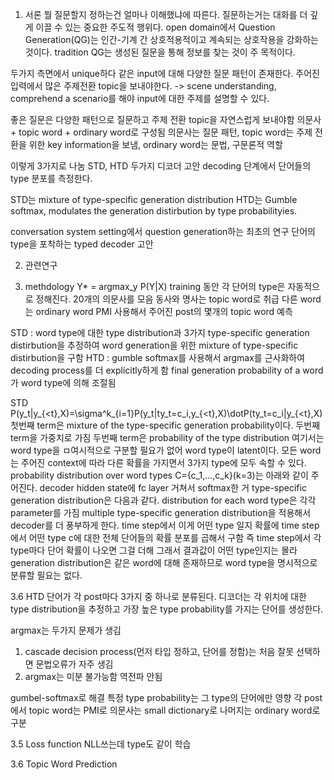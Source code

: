1. 서론
뭘 질문할지 정하는건 얼마나 이해했냐에 따른다. 질문하는거는 대화를 더 깊게 이끌 수 있는 중요한 주도적 행위다.
open domain에서 Question Generation(QG)는 인간-기계 간 상호적용적이고 계속되는 상호작용을 강화하는 것이다.
tradition QG는 생성된 질문을 통해 정보를 찾는 것이 주 목적이다.

두가지 측면에서 unique하다
같은 input에 대해 다양한 질문 패턴이 존재한다.
주어진 입력에서 많은 주제전환 topic을 보내야한다. -> scene understanding, comprehend a scenario를 해야 input에 대한 주제를 설명할 수 있다.

좋은 질문은 다양한 패턴으로 질문하고 주제 전환 topic을 자연스럽게 보내야함
의문사 + topic word + ordinary word로 구성됨
의문사는 질문 패턴, topic word는 주제 전환을 위한 key information을 보냄, ordinary word는 문법, 구문론적 역할

이렇게 3가지로 나눔
STD, HTD 두가지 디코더 고안
decoding 단계에서 단어들의 type 분포를 측정한다.

STD는 mixture of type-specific generation distribution
HTD는 Gumble softmax, modulates the generation distirbution by type probabilityies.

conversation system setting에서 question generation하는 최초의 연구
단어의 type을 포착하는 typed decoder 고안

2. 관련연구

3. methdology
Y* = argmax_y P(Y|X)
training 동안 각 단어의 type은 자동적으로 정해진다.
20개의 의문사를 모음
동사와 명사는 topic word로 취급
다른 word는 ordinary word
PMI 사용해서 주어진 post의 몇개의 topic word 예측

STD : word type에 대한 type distribution과 3가지 type-specific generation distirbution을 추정하여 word generation을 위한 mixture of type-specific distirbution을 구함 
HTD :  gumble softmax를 사용해서 argmax를 근사화하여 decoding process를 더 explicitly하게 함
final generation probability of a word가 word type에 의해 조절됨

STD
P(y_t|y_{<t},X)=\sigma^k_{i=1}P(y_t|ty_t=c_i,y_{<t},X)\dotP(ty_t=c_i|y_{<t},X)
첫번째 term은 mixture of the type-specific generation probability이다. 두번째 term을 가중치로 가짐
두번째 term은 probability of the type distribution
여기서는 word type을 ㅁ여시적으로 구분할 필요가 없어 word type이 latent이다. 
모든 word는 주어진 context에 따라 다른 확률을 가지면서 3가지 type에 모두 속할 수 있다.
probability distribution over word types C={c_1,...,c_k}(k=3)는 아래와 같이 주어진다.
decoder hidden state에 fc layer 거쳐서 softmax한 거
type-specific generation distribution은 다음과 같다.
distribution for each word type은 각각 parameter를 가짐
multiple type-specific generation distribution을 적용해서 decoder를 더 풍부하게 한다.
time step에서 이게 어떤 type 일지 확률에 time step에서 어떤 type c에 대한 전체 단어들의 확률 분포를 곱해서 구함
즉 time step에서 각 type마다 단어 확률이 나오면 그걸 더해
그래서 결과값이 어떤 type인지는 몰라
generation distribution은 같은 word에 대해 존재하므로 word type을 명시적으로 분류할 필요는 없다.

3.6 HTD
단어가 각 post마다 3가지 중 하나로 분류된다.
디코더는 각  위치에 대한 type distribution을 추정하고 가장 높은 type probability를 가지는 단어를 생성한다.

argmax는 두가지 문제가 생김
1. cascade decision process(먼저 타입 정하고, 단어를 정함)는 처음 잘못 선택하면 문법오류가 자주 생김
2. argmax는 미분 불가능함 역전파 안됨

gumbel-softmax로 해결
특정 type probability는 그 type의 단어에만 영향
각 post에서 topic word는 PMI로 의문사는 small dictionary로 나머지는 ordinary word로 구분

3.5 Loss function
NLL쓰는데 type도 같이 학습

3.6 Topic Word Prediction
